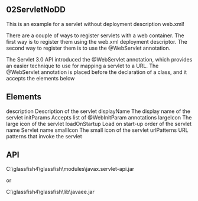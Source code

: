 02ServletNoDD
--------------
This is an example for a servlet without deployment description web.xml! 

There are a couple of ways to register servlets with a web container. The first way is to register them using the
web.xml deployment descriptor. The second way to register them is to use the @WebServlet annotation. 

The Servlet 3.0 API introduced the @WebServlet annotation, which provides an easier technique to use for mapping a servlet to a URL. 
The @WebServlet annotation is placed before the declaration of a class, and it accepts the elements below

Elements
--------

description 	Description of the servlet
displayName 	The display name of the servlet
initParams 		Accepts list of @WebInitParam annotations
largeIcon 		The large icon of the servlet
loadOnStartup 	Load on start-up order of the servlet
name 			Servlet name
smallIcon 		The small icon of the servlet
urlPatterns 	URL patterns that invoke the servlet


API
---
C:\glassfish4\glassfish\modules\javax.servlet-api.jar

or

C:\glassfish4\glassfish\lib\javaee.jar


